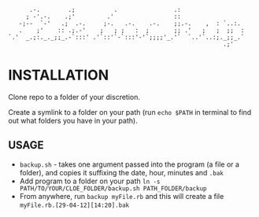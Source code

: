           .-.        .;           .                .:
         ; -'.-.    .;'         .'                 ::
       -;--  `-'   .;  .-.     ;-.   .-.    .-.    ;;.-.    ,  : `..:.
       .    ;'    :: .;.-'    ;   ; ;   :  ;       ;; .'   ;   ;  ;;  :
    `.'  _.;:._._;;_.-`:::' .'`::'`-`:::'-'`;;;;'_.'`  `..'`..:;._;;_.`
                                                                 .;'


INSTALLATION
============

Clone repo to a folder of your discretion.

Create a symlink to a folder on your path (run `echo $PATH` in terminal to find out what folders you have in your path).


USAGE
-----
* `backup.sh` - takes one argument passed into the program (a file or a folder), and copies it suffixing the date, hour, minutes and `.bak`
* Add program to a folder on your path `ln -s PATH/TO/YOUR/CLOE_FOLDER/backup.sh PATH_FOLDER/backup`
* From anywhere, run `backup myFile.rb` and this will create a file `myFile.rb.[29-04-12][14:20].bak`